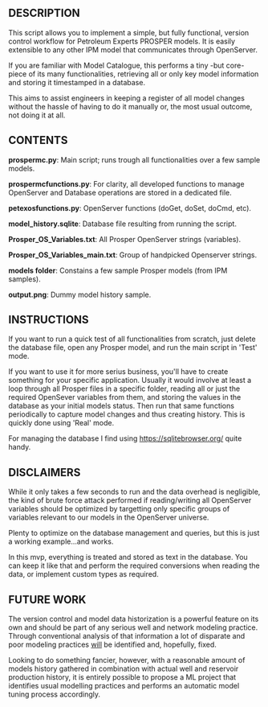 ## DESCRIPTION
This script allows you to implement a simple, but fully functional, version control workflow for Petroleum Experts PROSPER models. It is easily extensible to any other IPM model that communicates through OpenServer.

If you are familiar with Model Catalogue, this performs a tiny -but core- piece of its many functionalities, retrieving all or only key model information and storing it timestamped in a database.

This aims to assist engineers in keeping a register of all model changes without the hassle of having to do it manually or, the most usual outcome, not doing it at all.

## CONTENTS

**prospermc\.py**: Main script; runs trough all functionalities over a few sample models.

**prospermcfunctions\.py**: For clarity, all developed functions to manage OpenServer and Database operations are stored in a dedicated file.

**petexosfunctions\.py**: OpenServer functions (doGet, doSet, doCmd, etc).

**model_history.sqlite**: Database file resulting from running the script.

**Prosper_OS_Variables.txt**: All Prosper OpenServer strings (variables).

**Prosper_OS_Variables_main.txt**: Group of handpicked Openserver strings.

**models folder**: Constains a few sample Prosper models (from IPM samples).

**output.png**: Dummy model history sample.

## INSTRUCTIONS
If you want to run a quick test of all functionalities from scratch, just delete the database file, open any Prosper model, and run the main script in 'Test' mode.

If you want to use it for more serius business, you'll have to create something for your specific application. Usually it would involve at least a loop through all Prosper files in a specific folder, reading all or just the required OpenSever variables from them, and storing the values in the database as your initial models status. Then run that same functions periodically to capture model changes and thus creating history. This is quickly done using 'Real' mode.

For managing the database I find using https://sqlitebrowser.org/ quite handy.

## DISCLAIMERS
While it only takes a few seconds to run and the data overhead is negligible, the kind of brute force attack performed if reading/writing all OpenServer variables should be optimized by targetting only specific groups of variables relevant to our models in the OpenServer universe. 

Plenty to optimize on the database management and queries, but this is just a working example...and works.

In this mvp, everything is treated and stored as text in the database. You can keep it like that and perform the required conversions when reading the data, or implement custom types as required.

## FUTURE WORK
The version control and model data historization is a powerful feature on its own and should be part of any serious well and network modeling practice. Through conventional analysis of that information a lot of disparate and poor modeling practices <ins>will</ins> be identified and, hopefully, fixed.

Looking to do something fancier, however, with a reasonable amount of models history gathered in combination with actual well and reservoir production history, it is entirely possible to propose a ML project that identifies usual modelling practices and performs an automatic model tuning process accordingly.

